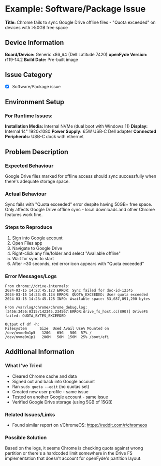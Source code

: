 # Example: Software/Package Issue

**Title:** Chrome fails to sync Google Drive offline files - "Quota exceeded" on devices with >50GB free space

## Device Information
**Board/Device:** Generic x86_64 (Dell Latitude 7420)
**openFyde Version:** r119-14.2
**Build Date:** Pre-built image

## Issue Category
- [x] Software/Package issue

## Environment Setup

### For Runtime Issues:
**Installation Media:** Internal NVMe (dual boot with Windows 11)
**Display:** Internal 14" 1920x1080
**Power Supply:** 65W USB-C Dell adapter
**Connected Peripherals:** USB-C dock with ethernet

## Problem Description

### Expected Behaviour
Google Drive files marked for offline access should sync successfully when there's adequate storage space.

### Actual Behaviour
Sync fails with "Quota exceeded" error despite having 50GB+ free space. Only affects Google Drive offline sync - local downloads and other Chrome features work fine.

### Steps to Reproduce
1. Sign into Google account
2. Open Files app
3. Navigate to Google Drive
4. Right-click any file/folder and select "Available offline"
5. Wait for sync to start
6. After ~30 seconds, red error icon appears with "Quota exceeded"

### Error Messages/Logs
```
From chrome://drive-internals:
2024-03-15 14:23:45.123 ERROR: Sync failed for doc-id-12345
2024-03-15 14:23:45.124 ERROR: QUOTA_EXCEEDED: User quota exceeded
2024-03-15 14:23:45.125 INFO: Available space: 53,687,091,200 bytes

From /var/log/chrome/chrome_debug.log:
[3456:3456:0315/142345.234567:ERROR:drive_fs_host.cc(890)] DriveFS failed: QUOTA_BYTES_EXCEEDED

Output of df -h:
Filesystem      Size  Used Avail Use% Mounted on
/dev/nvme0n1p5   120G   65G   50G  57% /
/dev/nvme0n1p1   200M   50M  150M  25% /boot/efi
```

## Additional Information

### What I've Tried
- Cleared Chrome cache and data
- Signed out and back into Google account
- Ran `sudo quota --edit` (no quotas set)
- Created new user profile - same issue
- Tested on another Google account - same issue
- Verified Google Drive storage (using 5GB of 15GB)

### Related Issues/Links
- Found similar report on r/ChromeOS: https://reddit.com/r/chromeos

### Possible Solution
Based on the logs, it seems Chrome is checking quota against wrong partition or there's a hardcoded limit somewhere in the Drive FS implementation that doesn't account for openFyde's partition layout.